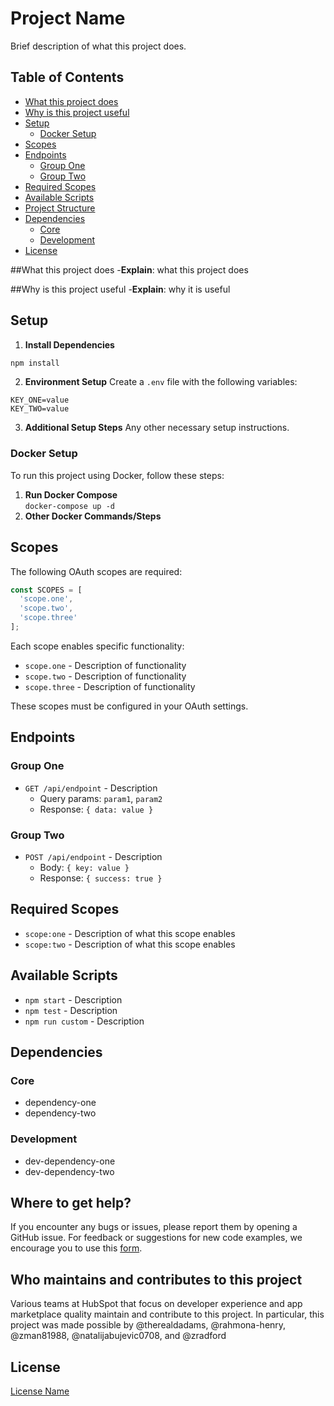 # Project Name

Brief description of what this project does.

## Table of Contents
- [What this project does](#what-this-project-does)
- [Why is this project useful](#why-is-this-project-useful)
- [Setup](#setup)
  - [Docker Setup](#docker-setup)
- [Scopes](#scopes)
- [Endpoints](#endpoints)
  - [Group One](#group-one)
  - [Group Two](#group-two)
- [Required Scopes](#required-scopes)
- [Available Scripts](#available-scripts)
- [Project Structure](#project-structure)
- [Dependencies](#dependencies)
  - [Core](#core)
  - [Development](#development)
- [License](#license)

##What this project does
-**Explain**: what this project does

##Why is this project useful
-**Explain**: why it is useful

## Setup

1. **Install Dependencies**
```bash
npm install
```

2. **Environment Setup**
Create a `.env` file with the following variables:
```env
KEY_ONE=value
KEY_TWO=value
```

3. **Additional Setup Steps**
Any other necessary setup instructions.

### Docker Setup

To run this project using Docker, follow these steps:

1. **Run Docker Compose**  
   ```docker-compose up -d```
2. **Other Docker Commands/Steps**

## Scopes

The following OAuth scopes are required:

```typescript
const SCOPES = [
  'scope.one',
  'scope.two',
  'scope.three'
];
```

Each scope enables specific functionality:
- `scope.one` - Description of functionality
- `scope.two` - Description of functionality
- `scope.three` - Description of functionality

These scopes must be configured in your OAuth settings.

## Endpoints

### Group One
- `GET /api/endpoint` - Description
  - Query params: `param1`, `param2`
  - Response: `{ data: value }`

### Group Two
- `POST /api/endpoint` - Description
  - Body: `{ key: value }`
  - Response: `{ success: true }`

## Required Scopes

- `scope:one` - Description of what this scope enables
- `scope:two` - Description of what this scope enables

## Available Scripts

- `npm start` - Description
- `npm test` - Description
- `npm run custom` - Description

## Dependencies

### Core
- dependency-one
- dependency-two

### Development
- dev-dependency-one
- dev-dependency-two

## Where to get help?

If you encounter any bugs or issues, please report them by opening a GitHub issue. For feedback or suggestions for new code examples, we encourage you to use this [form](https://survey.hsforms.com/1RT0f09LSTHuflzNtMbr2jA96it).

## Who maintains and contributes to this project

Various teams at HubSpot that focus on developer experience and app marketplace quality maintain and contribute to this project. In particular, this project was made possible by @therealdadams, @rahmona-henry, @zman81988, @natalijabujevic0708, and @zradford

## License

[License Name](LICENSE)
